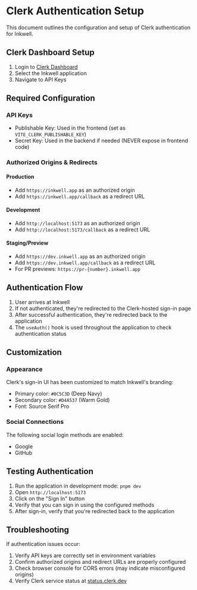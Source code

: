 # Clerk Authentication Setup

This document outlines the configuration and setup of Clerk authentication for Inkwell.

## Clerk Dashboard Setup

1. Login to [Clerk Dashboard](https://dashboard.clerk.dev/)
2. Select the Inkwell application
3. Navigate to API Keys

## Required Configuration

### API Keys

- Publishable Key: Used in the frontend (set as `VITE_CLERK_PUBLISHABLE_KEY`)
- Secret Key: Used in the backend if needed (NEVER expose in frontend code)

### Authorized Origins & Redirects

#### Production

- Add `https://inkwell.app` as an authorized origin
- Add `https://inkwell.app/callback` as a redirect URL

#### Development

- Add `http://localhost:5173` as an authorized origin
- Add `http://localhost:5173/callback` as a redirect URL

#### Staging/Preview

- Add `https://dev.inkwell.app` as an authorized origin
- Add `https://dev.inkwell.app/callback` as a redirect URL
- For PR previews: `https://pr-{number}.inkwell.app`

## Authentication Flow

1. User arrives at Inkwell
2. If not authenticated, they're redirected to the Clerk-hosted sign-in page
3. After successful authentication, they're redirected back to the application
4. The `useAuth()` hook is used throughout the application to check authentication status

## Customization

### Appearance

Clerk's sign-in UI has been customized to match Inkwell's branding:

- Primary color: `#0C5C3D` (Deep Navy)
- Secondary color: `#D4A537` (Warm Gold)
- Font: Source Serif Pro

### Social Connections

The following social login methods are enabled:

- Google
- GitHub

## Testing Authentication

1. Run the application in development mode: `pnpm dev`
2. Open `http://localhost:5173`
3. Click on the "Sign In" button
4. Verify that you can sign in using the configured methods
5. After sign-in, verify that you're redirected back to the application

## Troubleshooting

If authentication issues occur:

1. Verify API keys are correctly set in environment variables
2. Confirm authorized origins and redirect URLs are properly configured
3. Check browser console for CORS errors (may indicate misconfigured origins)
4. Verify Clerk service status at [status.clerk.dev](https://status.clerk.dev)
